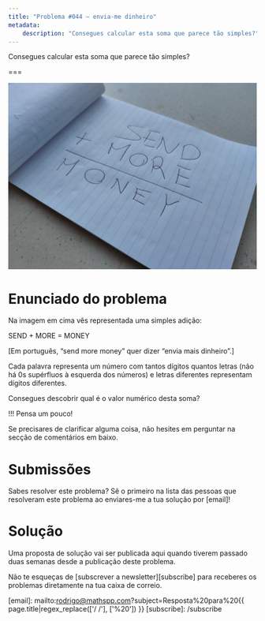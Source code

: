 ```yaml
---
title: "Problema #044 – envia-me dinheiro"
metadata:
    description: "Consegues calcular esta soma que parece tão simples?"
---
```


Consegues calcular esta soma que parece tão simples?

===

![Um pedaço de papel onde se vê a soma "SEND + MORE = MONEY".](thumbnail.png "Fotografia de Serg Antonov do site Unsplash.")

# Enunciado do problema

Na imagem em cima vês representada uma simples adição:

SEND + MORE = MONEY

[Em português, “send more money” quer dizer “envia mais dinheiro”.]

Cada palavra representa um número com tantos dígitos quantos letras
(não há 0s supérfluos à esquerda dos números) e
letras diferentes representam dígitos diferentes.

Consegues descobrir qual é o valor numérico desta soma?

!!! Pensa um pouco!

Se precisares de clarificar alguma coisa, não hesites em perguntar na secção de comentários em baixo.


# Submissões

Sabes resolver este problema?
Sê o primeiro na lista das pessoas que resolveram este problema
ao enviares-me a tua solução por [email]!

<!--
Parabéns a todos os que conseguiram resolver o problema e,
em particular, aos que me enviaram as suas soluções:

 - 

Junta-te à comunidade e envia-me a tua solução por [email]!
-->


# Solução

Uma proposta de solução vai ser publicada aqui quando tiverem passado duas semanas desde a publicação deste problema.


Não te esqueças de [subscrever a newsletter][subscribe] para receberes os problemas diretamente na tua caixa de correio.

[email]: mailto:rodrigo@mathspp.com?subject=Resposta%20para%20{{ page.title|regex_replace(['/ /'], ['%20']) }}
[subscribe]: /subscribe

